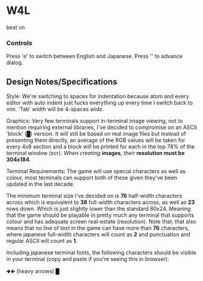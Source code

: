 # W4L
best vn


### Controls
Press 'e' to switch between English and Japanese.
Press '<space>' to advance dialog.


## Design Notes/Specifications
Style:
We're switching to spaces for indentation because atom and every
editor with auto indent just fucks everything up every time I switch back
to vim. 'Tab' width will be 4-spaces wide.


Graphics:
Very few terminals support in-terminal image viewing, not to mention
requiring external libraries, I've decided to compromise on an ASCII
'block' (█) version. It will still be based on real image files but
instead of presenting them directly, an average of the RGB values
will be taken for every 4x8 section and a block will be printed for each
in the top 78% of the terminal window (scr). *When creating* **images**,
*their* **resolution must be 304x184**.


Terminal Requirements:
The game will use special characters as well as colour, most terminals can
support both of these given they've been updated in the last decade.

The minimum terminal size I've decided on is **76** half-width characters
across which is equivalent to **38** full-width characters across, as well as
**23** rows down. Which is just slightly lower than the standard 80x24. Meaning
that the game should be playable in pretty much any terminal that supports
colour and has adequate screen real-estate (resolution). Note that; that also
means that no line of text in the game can have more than **76** characters,
where japanese full-width characters will count as **2** and punctuation and
regular ASCII will count as **1**.

Including japanese terminal fonts, the following characters should be visible in
your terminal (copy and paste if you're seeing this in browser):

🢂🢀 (heavy arrows)
█
